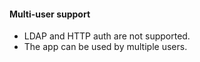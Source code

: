 #### Multi-user support

* LDAP and HTTP auth are not supported.
* The app can be used by multiple users.
